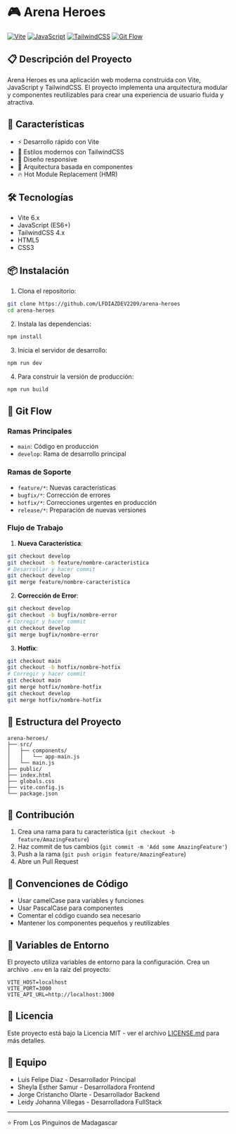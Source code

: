 # 🎮 Arena Heroes

[![Vite](https://img.shields.io/badge/Vite-646CFF?style=for-the-badge&logo=vite&logoColor=white)](https://vitejs.dev/)
[![JavaScript](https://img.shields.io/badge/JavaScript-F7DF1E?style=for-the-badge&logo=javascript&logoColor=black)](https://developer.mozilla.org/en-US/docs/Web/JavaScript)
[![TailwindCSS](https://img.shields.io/badge/Tailwind_CSS-38B2AC?style=for-the-badge&logo=tailwind-css&logoColor=white)](https://tailwindcss.com/)
[![Git Flow](https://img.shields.io/badge/Git_Flow-FF5722?style=for-the-badge&logo=git&logoColor=white)](https://www.atlassian.com/git/tutorials/comparing-workflows/gitflow-workflow)

## 📋 Descripción del Proyecto

Arena Heroes es una aplicación web moderna construida con Vite, JavaScript y TailwindCSS. El proyecto implementa una arquitectura modular y componentes reutilizables para crear una experiencia de usuario fluida y atractiva.

## 🚀 Características

- ⚡ Desarrollo rápido con Vite
- 🎨 Estilos modernos con TailwindCSS
- 📱 Diseño responsive
- 🧩 Arquitectura basada en componentes
- 🔥 Hot Module Replacement (HMR)

## 🛠️ Tecnologías

- Vite 6.x
- JavaScript (ES6+)
- TailwindCSS 4.x
- HTML5
- CSS3

## 📦 Instalación

1. Clona el repositorio:
```bash
git clone https://github.com/LFDIAZDEV2209/arena-heroes
cd arena-heroes
```

2. Instala las dependencias:
```bash
npm install
```

3. Inicia el servidor de desarrollo:
```bash
npm run dev
```

4. Para construir la versión de producción:
```bash
npm run build
```

## 🌳 Git Flow

### Ramas Principales

- `main`: Código en producción
- `develop`: Rama de desarrollo principal

### Ramas de Soporte

- `feature/*`: Nuevas características
- `bugfix/*`: Corrección de errores
- `hotfix/*`: Correcciones urgentes en producción
- `release/*`: Preparación de nuevas versiones

### Flujo de Trabajo

1. **Nueva Característica**:
```bash
git checkout develop
git checkout -b feature/nombre-caracteristica
# Desarrollar y hacer commit
git checkout develop
git merge feature/nombre-caracteristica
```

2. **Corrección de Error**:
```bash
git checkout develop
git checkout -b bugfix/nombre-error
# Corregir y hacer commit
git checkout develop
git merge bugfix/nombre-error
```

3. **Hotfix**:
```bash
git checkout main
git checkout -b hotfix/nombre-hotfix
# Corregir y hacer commit
git checkout main
git merge hotfix/nombre-hotfix
git checkout develop
git merge hotfix/nombre-hotfix
```

## 📁 Estructura del Proyecto

```
arena-heroes/
├── src/
│   ├── components/
│   │   └── app-main.js
│   └── main.js
├── public/
├── index.html
├── globals.css
├── vite.config.js
└── package.json
```

## 🤝 Contribución

1. Crea una rama para tu característica (`git checkout -b feature/AmazingFeature`)
2. Haz commit de tus cambios (`git commit -m 'Add some AmazingFeature'`)
3. Push a la rama (`git push origin feature/AmazingFeature`)
4. Abre un Pull Request

## 📝 Convenciones de Código

- Usar camelCase para variables y funciones
- Usar PascalCase para componentes
- Comentar el código cuando sea necesario
- Mantener los componentes pequeños y reutilizables

## 🔐 Variables de Entorno

El proyecto utiliza variables de entorno para la configuración. Crea un archivo `.env` en la raíz del proyecto:

```env
VITE_HOST=localhost
VITE_PORT=3000
VITE_API_URL=http://localhost:3000
```

## 📄 Licencia

Este proyecto está bajo la Licencia MIT - ver el archivo [LICENSE.md](LICENSE.md) para más detalles.

## 👥 Equipo

- Luis Felipe Diaz - Desarrollador Principal
- Sheyla Esther Samur - Desarrolladora Frontend
- Jorge Cristancho Olarte - Desarrollador Backend
- Leidy Johanna Villegas - Desarrolladora FullStack

---

⭐️ From Los Pinguinos de Madagascar
